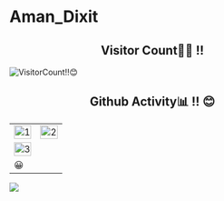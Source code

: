 # Aman_Dixit

<h2 align="center">Visitor Count👨‍💻 !! </h2>
<p align="center">
  
  ![VisitorCount!!😊](https://profile-counter.glitch.me/{addixit1}/count.svg) 
  
</p>
   
<h2 align="center">Github Activity📊 !! 😊 </h2>   
   
<table>
  <tr>
    <td><img src="https://github-readme-stats.vercel.app/api?username=addixit1&theme=radical&show_icons=true"  display=block width=100% height=auto  alt="1" ></td>
    <td><img src="https://github-readme-stats.vercel.app/api/top-langs/?username=addixit1&theme=radical&layout=compact&hide=Jupyter%20Notebook"  display=block width=100% height=auto  alt="2" ></td>
   </tr> 
  <tr><td><img src="https://github-readme-streak-stats.herokuapp.com/?user=addixit1&theme=tokyonight"  display=block width=100% height=auto alt="3" ></td></tr>
   <tr><td>😀</td></tr>
</table>
    
    
<!--  <h2 align="center">Yuvi's Productivity Stats📈 !! 😊</h2> -->

<div>
<img src="https://github-readme-activity-graph-1.josr3.repl.co/graph?username=addixit1&theme=radical&bg_color=00000000&point=00000000&line=FC6401&hide_border=true&custom_title=&color=969696&area=true&area_color=FC6401">
  </div>
